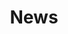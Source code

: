 ---
layout: child_layout/about__news
title: News
permalink: /about/news/
hero: /assets/img/content/hero-2.jpg
parent_index: 1
lead:
---